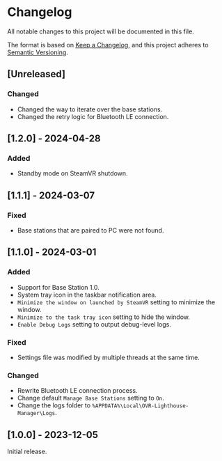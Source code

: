# Changelog

All notable changes to this project will be documented in this file.

The format is based on [Keep a Changelog](https://keepachangelog.com/en/1.1.0/),
and this project adheres to [Semantic Versioning](https://semver.org/spec/v2.0.0.html).

## [Unreleased]

### Changed

- Changed the way to iterate over the base stations.
- Changed the retry logic for Bluetooth LE connection.

## [1.2.0] - 2024-04-28

### Added

- Standby mode on SteamVR shutdown.

## [1.1.1] - 2024-03-07

### Fixed

- Base stations that are paired to PC were not found.

## [1.1.0] - 2024-03-01

### Added

- Support for Base Station 1.0.
- System tray icon in the taskbar notification area.
- `Minimize the window on launched by SteamVR` setting to minimize the window.
- `Minimize to the task tray icon` setting to hide the window.
- `Enable Debug Logs` setting to output debug-level logs.

### Fixed

- Settings file was modified by multiple threads at the same time.

### Changed

- Rewrite Bluetooth LE connection process.
- Change default `Manage Base Stations` setting to `On`.
- Change the logs folder to `%APPDATA%\Local\OVR-Lighthouse-Manager\Logs`.

## [1.0.0] - 2023-12-05

Initial release.
